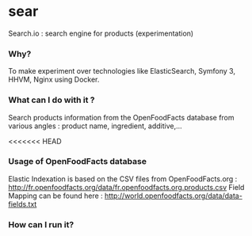 # sear
Search.io : search engine for products (experimentation)

### Why?

To make experiment over technologies like ElasticSearch, Symfony 3, HHVM, Nginx using Docker.

### What can I do with it ?

Search products information from the OpenFoodFacts database from various angles : product name, ingredient, additive,...

<<<<<<< HEAD
### Usage of OpenFoodFacts database

Elastic Indexation is based on the CSV files from OpenFoodFacts.org : 
  http://fr.openfoodfacts.org/data/fr.openfoodfacts.org.products.csv
Field Mapping can be found here : 
  http://world.openfoodfacts.org/data/data-fields.txt


### How can I run it?


